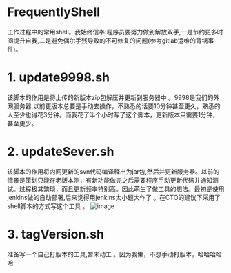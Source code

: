 # FrequentlyShell
工作过程中的常用shell。我始终信奉:程序员要努力做到解放双手,一是节约更多时间提升自我,二是避免偶尔手残导致的不可修复的问题(参考gitlab运维的背锅事件)。

# 1. update9998.sh
该脚本的作用是将上传的新版本zip包解压并更新到服务器中 。9998是我们的外网服务器,以前更版本总要是手动去操作，不熟悉的话要10分钟甚至更久，熟悉的人至少也得花3分钟。而我花了半个小时写了这个脚本，更新版本只需要1分钟，甚至更少。


# 2. updateSever.sh
该脚本的作用将内网更新的svn代码编译释出为jar包,然后并更新服务器。以前的情景是策划只能在老版本测，有新功能做完之后需要程序手动更新代码并通知测试。过程极其繁琐，而且更新频率特别高。因此萌生了做工具的想法。最初是使用jenkins做的自动部署,后来觉得用jenkins太小题大作了 。在CTO的建议下采用了shell脚本的方式写这个工具 。
![image](https://cloud.githubusercontent.com/assets/12625278/25697071/2ab56e4c-30ec-11e7-8354-5599e79659ef.png)

# 3. tagVersion.sh
准备写一个自己打版本的工具,暂未动工 。因为我懒，不想手动打版本，哈哈哈哈哈